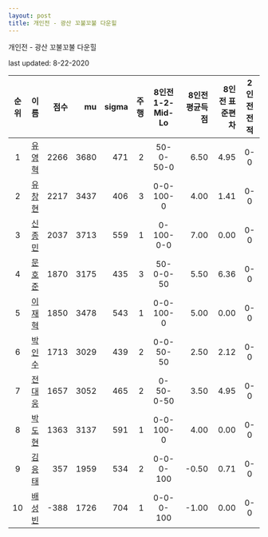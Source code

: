 ```yaml
---
layout: post
title: 개인전 - 광산 꼬불꼬불 다운힐
---
```



개인전 - 광산 꼬불꼬불 다운힐


last updated: 8-22-2020

| 순위 | 이름 | 점수 | mu | sigma | 주행 | 8인전 1-2-Mid-Lo | 8인전 평균득점 | 8인전 표준편차 | 2인전 전적 |
|:---:|:---:|---:|---:|---:|---:|:---:|---:|---:|:---:|
| 1 | [유영혁](../yuyeonghyeok) | 2266 | 3680 | 471 | 2 | 50-0-50-0 | 6.50 | 4.95 | 0-0 |
| 2 | [유창현](../yuchanghyeon) | 2217 | 3437 | 406 | 3 | 0-0-100-0 | 4.00 | 1.41 | 0-0 |
| 3 | [신종민](../shinjongmin) | 2037 | 3713 | 559 | 1 | 0-100-0-0 | 7.00 | 0.00 | 0-0 |
| 4 | [문호준](../munhojun) | 1870 | 3175 | 435 | 3 | 50-0-0-50 | 5.50 | 6.36 | 0-0 |
| 5 | [이재혁](../ijaehyeok) | 1850 | 3478 | 543 | 1 | 0-0-100-0 | 5.00 | 0.00 | 0-0 |
| 6 | [박인수](../bakinsu) | 1713 | 3029 | 439 | 2 | 0-0-50-50 | 2.50 | 2.12 | 0-0 |
| 7 | [전대웅](../jeondaewoong) | 1657 | 3052 | 465 | 2 | 0-50-0-50 | 3.50 | 4.95 | 0-0 |
| 8 | [박도현](../bakdohyeon) | 1363 | 3137 | 591 | 1 | 0-0-100-0 | 4.00 | 0.00 | 0-0 |
| 9 | [김응태](../gimeungtae) | 357 | 1959 | 534 | 2 | 0-0-0-100 | -0.50 | 0.71 | 0-0 |
| 10 | [배성빈](../baeseongbin) | -388 | 1726 | 704 | 1 | 0-0-0-100 | -1.00 | 0.00 | 0-0 |
